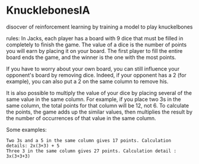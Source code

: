 # KnucklebonesIA
disocver of reinforcement learning by training a model to play knuckelbones

rules: In Jacks, each player has a board with 9 dice that must be filled in completely to finish the game. The value of a dice is the number of points you will earn by placing it on your board. The first player to fill the entire board ends the game, and the winner is the one with the most points.

If you have to worry about your own board, you can still influence your opponent's board by removing dice. Indeed, if your opponent has a 2 (for example), you can also put a 2 on the same column to remove his.

It is also possible to multiply the value of your dice by placing several of the same value in the same column. For example, if you place two 3s in the same column, the total points for that column will be 12, not 6. To calculate the points, the game adds up the similar values, then multiplies the result by the number of occurrences of that value in the same column.

Some examples:

    Two 3s and a 5 in the same column gives 17 points. Calculation details: 2x(3+3) + 5
    Three 3 in the same column gives 27 points. Calculation detail : 3x(3+3+3)